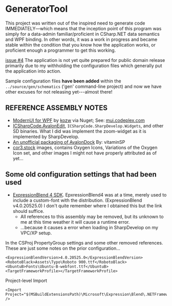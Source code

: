 # GeneratorTool

This project was written out of the inspired need to generate code IMMEDIATELY—which
means that the inception point of this program was simply for a data-admin familiar/proficient
in CSharp.NET data semantics and WPF binding.
In other words, it was a work in progress and became stable within the condition
that you know how the application works, or proficient enough a programmer to get this working.

[issue #4](https://github.com/tfwio/cor3-gen/issues/4)
The application is not yet quite prepared for public domain release primarily due to my withholding the configuration files which generally put the application into action.

Sample configuration files **have been added** within the `../source/gen/schematics` ('gen' command-line project) and now we have other excuses for not releasing yet---almost there!

## REFERENCE ASSEMBLY NOTES

* [ModernUI for WPF](http://www.nuget.org/packages/ModernUI.WPF/) by [kozw](http://www.nuget.org/profiles/kozw/) via Nuget; See: [mui.codeplex.com](http://mui.codeplex.com)
* [ICSharpCode.AvalonEdit](https://github.com/icsharpcode/SharpDevelop/tree/master/src/Libraries/AvalonEdit/ICSharpCode.AvalonEdit), `ICSharpCode.SharpDevelop.Widgets`, and other SD binaries.  What I did was implement the zoom-widget as it is implemented by SharpDevelop.
* [An unofficial packaging of AvalonDock](http://www.nuget.org/packages/AvalonDock.Unofficial/) By: vitaminSP
* [cor3.stock](https://github.com/tfwio/cor3.stock) images, contains Oxygen Icons, Variations of the Oxygen Icon set, and other images I might not have properly attributed as of yet...

## Some old configuration settings that had been used

* [ExpressionBlend 4 SDK](http://www.microsoft.com/en-us/download/details.aspx?id=10801).  EpxressionBlend4 was at a time, merely used to include a custom-font with the distribution. (ExpressionBlend v4.0.20525.0) I don't quite remember where I obtained this but the link should suffice.
    - All references to this assembly may be removed, but its unknown to me at this time weather it will cause a runtime error.
    - ...because it causes a error when loading in SharpDevelop on my VPC/XP setup.

In the CSProj PropertyGroup settings and some other removed references.  These are just some notes on the prior configuration...

    <ExpressionBlendVersion>4.0.20525.0</ExpressionBlendVersion>
    <RobotoBlack>Assets\Typo\Roboto 900.ttf</RobotoBlack>
    <UbuntuB>Fonts\Ubuntu-B-webfont.ttf</UbuntuB>
    <TargetFrameworkProfile></TargetFrameworkProfile>

Project-level Import

	<Import Project="$(MSBuildExtensionsPath)\Microsoft\Expression\Blend\.NETFramework\v4.0\Microsoft.Expression.Blend.WPF.targets" />
